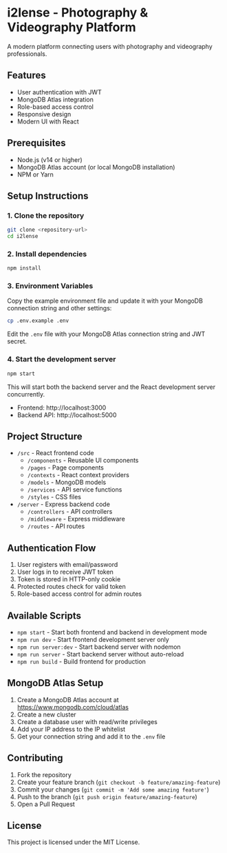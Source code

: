 # i2lense - Photography & Videography Platform

A modern platform connecting users with photography and videography professionals.

## Features

- User authentication with JWT
- MongoDB Atlas integration
- Role-based access control
- Responsive design
- Modern UI with React

## Prerequisites

- Node.js (v14 or higher)
- MongoDB Atlas account (or local MongoDB installation)
- NPM or Yarn

## Setup Instructions

### 1. Clone the repository

```bash
git clone <repository-url>
cd i2lense
```

### 2. Install dependencies

```bash
npm install
```

### 3. Environment Variables

Copy the example environment file and update it with your MongoDB connection string and other settings:

```bash
cp .env.example .env
```

Edit the `.env` file with your MongoDB Atlas connection string and JWT secret.

### 4. Start the development server

```bash
npm start
```

This will start both the backend server and the React development server concurrently.

- Frontend: http://localhost:3000
- Backend API: http://localhost:5000

## Project Structure

- `/src` - React frontend code
  - `/components` - Reusable UI components
  - `/pages` - Page components
  - `/contexts` - React context providers
  - `/models` - MongoDB models
  - `/services` - API service functions
  - `/styles` - CSS files
- `/server` - Express backend code
  - `/controllers` - API controllers
  - `/middleware` - Express middleware
  - `/routes` - API routes

## Authentication Flow

1. User registers with email/password
2. User logs in to receive JWT token
3. Token is stored in HTTP-only cookie
4. Protected routes check for valid token
5. Role-based access control for admin routes

## Available Scripts

- `npm start` - Start both frontend and backend in development mode
- `npm run dev` - Start frontend development server only
- `npm run server:dev` - Start backend server with nodemon
- `npm run server` - Start backend server without auto-reload
- `npm run build` - Build frontend for production

## MongoDB Atlas Setup

1. Create a MongoDB Atlas account at https://www.mongodb.com/cloud/atlas
2. Create a new cluster
3. Create a database user with read/write privileges
4. Add your IP address to the IP whitelist
5. Get your connection string and add it to the `.env` file

## Contributing

1. Fork the repository
2. Create your feature branch (`git checkout -b feature/amazing-feature`)
3. Commit your changes (`git commit -m 'Add some amazing feature'`)
4. Push to the branch (`git push origin feature/amazing-feature`)
5. Open a Pull Request

## License

This project is licensed under the MIT License.
